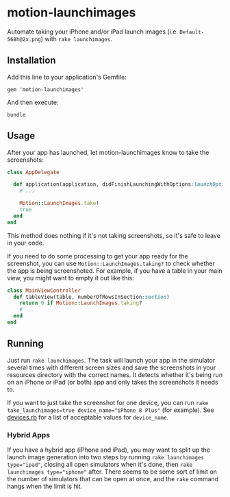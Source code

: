 # motion-launchimages

Automate taking your iPhone and/or iPad launch images (i.e. `Default-568h@2x.png`) with `rake launchimages`.

## Installation

Add this line to your application's Gemfile:

    gem 'motion-launchimages'

And then execute:

    bundle

## Usage

After your app has launched, let motion-launchimages know to take the screenshots:

```ruby
class AppDelegate

  def application(application, didFinishLaunchingWithOptions:launchOptions)
    # ...

    Motion::LaunchImages.take!
    true
  end
end
```

This method does nothing if it's not taking screenshots, so it's safe to leave in your code.

If you need to do some processing to get your app ready for the screenshot, you can use `Motion::LaunchImages.taking?` to check whether the app is being screenshoted. For example, if you have a table in your main view, you might want to empty it out like this:

```ruby
class MainViewController
  def tableView(table, numberOfRowsInSection:section)
    return 0 if Motion::LaunchImages.taking?
    # ...
  end
end
```

## Running

Just run `rake launchimages`. The task will launch your app in the simulator several times with different screen sizes and save the screenshots in your resources directory with the correct names. It detects whether it's being run on an iPhone or iPad (or both) app and only takes the screenshots it needs to.

If you want to just take the screenshot for one device, you can run `rake take_launchimages=true device_name="iPhone 8 Plus"` (for example). See [devices.rb](lib/motion/devices.rb) for a list of acceptable values for `device_name`.

### Hybrid Apps

If you have a hybrid app (iPhone and iPad), you may want to split up the launch image generation into two steps by running `rake launchimages type="ipad"`, closing all open simulators when it's done, then `rake launchimages type="iphone"` after. There seems to be some sort of limit on the number of simulators that can be open at once, and the `rake` command hangs when the limit is hit.
